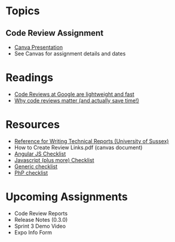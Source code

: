 # Topics

## Code Review Assignment
* [Canva Presentation](https://www.canva.com/design/DAE6Nzb0e_U/PBmoDiPl9KKEBhWvouV8PA/view?utm_content=DAE6Nzb0e_U&utm_campaign=designshare&utm_medium=link&utm_source=publishsharelink)
* See Canvas for assignment details and dates

# Readings
* [Code Reviews at Google are lightweight and fast](https://www.michaelagreiler.com/code-reviews-at-google/)
* [Why code reviews matter (and actually save time!)](https://www.atlassian.com/agile/software-development/code-reviews)

# Resources
* [Reference for Writing Technical Reports (University of Sussex)](https://www.sussex.ac.uk/ei/internal/forstudents/engineeringdesign/studyguides/techreportwriting)
* How to Create Review Links.pdf (canvas document)
* [Angular JS Checklist](https://angularcodereview.com/angularjs/)
* [Javascript (plus more) Checklist](https://gist.github.com/justinhillsjohnson/5503121)
* [Generic checklist](https://blog.fogcreek.com/increase-defect-detection-with-our-code-review-checklist-example/)
* [PhP checklist](http://www.tcg.com/blog/php-code-review-checklist/)

# Upcoming Assignments
* Code Review Reports
* Release Notes (0.3.0)
* Sprint 3 Demo Video
* Expo Info Form
